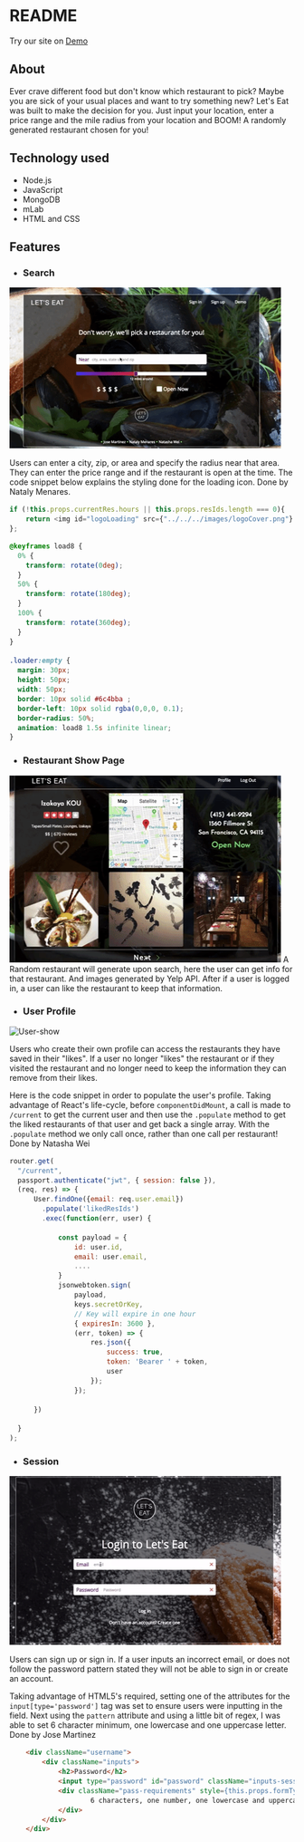 # README

Try our site on [Demo](https://let-us-eat.herokuapp.com/#/)

## About
Ever crave different food but don't know which restaurant to pick? Maybe you are sick of your usual places and want to try something new? Let's Eat was built to make the decision for you. Just input your location, enter a price range and the mile radius from your location and BOOM! A randomly generated restaurant chosen for you!

## Technology used
* Node.js
* JavaScript
* MongoDB
* mLab
* HTML and CSS

## Features
* ### Search
![search](docs/search_vid_gif.gif)

Users can enter a city, zip, or area and specify the radius near that area. They can enter the price range and if the restaurant is open at the time. The code snippet below explains the styling done for the loading icon. Done by Nataly Menares.
```javascript
if (!this.props.currentRes.hours || this.props.resIds.length === 0){
    return <img id="logoLoading" src={"../../../images/logoCover.png"} />;
};
```

```scss
@keyframes load8 {
  0% {
    transform: rotate(0deg);
  }
  50% {
    transform: rotate(180deg);
  }
  100% {
    transform: rotate(360deg);
  }
}

.loader:empty {
  margin: 30px;
  height: 50px;
  width: 50px;
  border: 10px solid #6c4bba ;
  border-left: 10px solid rgba(0,0,0, 0.1);
  border-radius: 50%;
  animation: load8 1.5s infinite linear;
}
```
* ### Restaurant Show Page
![Res-show](docs/res_show.gif)
A Random restaurant will generate upon search, here the user can get info for that restaurant. And images generated by Yelp API. After if a user is logged in, a user can like the restaurant to keep that information.


* ### User Profile
![User-show](docs/user_prof.gif)

Users who create their own profile can access the restaurants they have saved in their "likes". If a user no longer "likes" the restaurant or if they visited the restaurant and no longer need to keep the information they can remove from their likes.

Here is the code snippet in order to populate the user's profile. Taking advantage of React's life-cycle, before `componentDidMount`, a call is made to  `/current` to get the current user and then use the `.populate` method to get the liked restaurants of that user and get back a single array. With the `.populate` method we only call once, rather than one call per restaurant! Done by Natasha Wei

```javascript
router.get(
  "/current",
  passport.authenticate("jwt", { session: false }),
  (req, res) => {
      User.findOne({email: req.user.email})
        .populate('likedResIds')
        .exec(function(err, user) {
            
            const payload = {
                id: user.id,
                email: user.email,
                ....
            }
            jsonwebtoken.sign(
                payload,
                keys.secretOrKey,
                // Key will expire in one hour
                { expiresIn: 3600 },
                (err, token) => {
                    res.json({
                        success: true,
                        token: 'Bearer ' + token,
                        user
                    });
                });
            
      })
      
  }
);
```
* ### Session

![sess-form](docs/session_form.gif)

Users can sign up or sign in. If a user inputs an incorrect email, or does not follow the password pattern stated they will not be able to sign in or create an account.

Taking advantage of HTML5's required, setting one of the attributes for the `input[type='password']` tag was set to ensure users were inputting in the field. Next using the `pattern` attribute and using a little bit of regex, I was able to set 6 character minimum, one lowercase and one uppercase letter. Done by Jose Martinez

```html
    <div className="username">
        <div className="inputs">
            <h2>Password</h2>
            <input type="password" id="password" className="inputs-sess-form" required onChange={this.update("password")} value={this.state.password} placeholder="Password" pattern="(?=.*\d)(?=.*[a-z])(?=.*[A-Z]).{6,}"/>
            <div className="pass-requirements" style={this.props.formType === "signup" ? {color: "30%"} : {bottom: "24%"}}>
                    6 characters, one number, one lowercase and uppercase letter
            </div>
        </div>
    </div>
```

